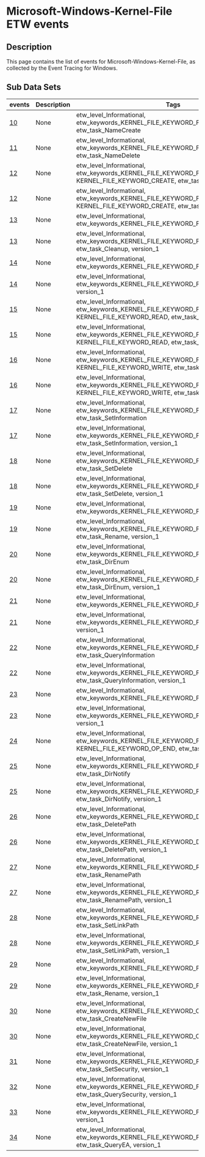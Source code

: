 # Microsoft-Windows-Kernel-File ETW events

## Description
This page contains the list of events for Microsoft-Windows-Kernel-File, as collected by the Event Tracing for Windows.

## Sub Data Sets
|events|Description|Tags|
|---|---|---|
|[10](events/event-10.md)|None|etw_level_Informational, etw_keywords_KERNEL_FILE_KEYWORD_FILENAME, etw_task_NameCreate|
|[11](events/event-11.md)|None|etw_level_Informational, etw_keywords_KERNEL_FILE_KEYWORD_FILENAME, etw_task_NameDelete|
|[12](events/event-12.md)|None|etw_level_Informational, etw_keywords_KERNEL_FILE_KEYWORD_FILEIO KERNEL_FILE_KEYWORD_CREATE, etw_task_Create|
|[12](events/event-12_v1.md)|None|etw_level_Informational, etw_keywords_KERNEL_FILE_KEYWORD_FILEIO KERNEL_FILE_KEYWORD_CREATE, etw_task_Create, version_1|
|[13](events/event-13.md)|None|etw_level_Informational, etw_keywords_KERNEL_FILE_KEYWORD_FILEIO, etw_task_Cleanup|
|[13](events/event-13_v1.md)|None|etw_level_Informational, etw_keywords_KERNEL_FILE_KEYWORD_FILEIO, etw_task_Cleanup, version_1|
|[14](events/event-14.md)|None|etw_level_Informational, etw_keywords_KERNEL_FILE_KEYWORD_FILEIO, etw_task_Close|
|[14](events/event-14_v1.md)|None|etw_level_Informational, etw_keywords_KERNEL_FILE_KEYWORD_FILEIO, etw_task_Close, version_1|
|[15](events/event-15.md)|None|etw_level_Informational, etw_keywords_KERNEL_FILE_KEYWORD_FILEIO KERNEL_FILE_KEYWORD_READ, etw_task_Read|
|[15](events/event-15_v1.md)|None|etw_level_Informational, etw_keywords_KERNEL_FILE_KEYWORD_FILEIO KERNEL_FILE_KEYWORD_READ, etw_task_Read, version_1|
|[16](events/event-16.md)|None|etw_level_Informational, etw_keywords_KERNEL_FILE_KEYWORD_FILEIO KERNEL_FILE_KEYWORD_WRITE, etw_task_Write|
|[16](events/event-16_v1.md)|None|etw_level_Informational, etw_keywords_KERNEL_FILE_KEYWORD_FILEIO KERNEL_FILE_KEYWORD_WRITE, etw_task_Write, version_1|
|[17](events/event-17.md)|None|etw_level_Informational, etw_keywords_KERNEL_FILE_KEYWORD_FILEIO, etw_task_SetInformation|
|[17](events/event-17_v1.md)|None|etw_level_Informational, etw_keywords_KERNEL_FILE_KEYWORD_FILEIO, etw_task_SetInformation, version_1|
|[18](events/event-18.md)|None|etw_level_Informational, etw_keywords_KERNEL_FILE_KEYWORD_FILEIO, etw_task_SetDelete|
|[18](events/event-18_v1.md)|None|etw_level_Informational, etw_keywords_KERNEL_FILE_KEYWORD_FILEIO, etw_task_SetDelete, version_1|
|[19](events/event-19.md)|None|etw_level_Informational, etw_keywords_KERNEL_FILE_KEYWORD_FILEIO, etw_task_Rename|
|[19](events/event-19_v1.md)|None|etw_level_Informational, etw_keywords_KERNEL_FILE_KEYWORD_FILEIO, etw_task_Rename, version_1|
|[20](events/event-20.md)|None|etw_level_Informational, etw_keywords_KERNEL_FILE_KEYWORD_FILEIO, etw_task_DirEnum|
|[20](events/event-20_v1.md)|None|etw_level_Informational, etw_keywords_KERNEL_FILE_KEYWORD_FILEIO, etw_task_DirEnum, version_1|
|[21](events/event-21.md)|None|etw_level_Informational, etw_keywords_KERNEL_FILE_KEYWORD_FILEIO, etw_task_Flush|
|[21](events/event-21_v1.md)|None|etw_level_Informational, etw_keywords_KERNEL_FILE_KEYWORD_FILEIO, etw_task_Flush, version_1|
|[22](events/event-22.md)|None|etw_level_Informational, etw_keywords_KERNEL_FILE_KEYWORD_FILEIO, etw_task_QueryInformation|
|[22](events/event-22_v1.md)|None|etw_level_Informational, etw_keywords_KERNEL_FILE_KEYWORD_FILEIO, etw_task_QueryInformation, version_1|
|[23](events/event-23.md)|None|etw_level_Informational, etw_keywords_KERNEL_FILE_KEYWORD_FILEIO, etw_task_FSCTL|
|[23](events/event-23_v1.md)|None|etw_level_Informational, etw_keywords_KERNEL_FILE_KEYWORD_FILEIO, etw_task_FSCTL, version_1|
|[24](events/event-24.md)|None|etw_level_Informational, etw_keywords_KERNEL_FILE_KEYWORD_FILEIO KERNEL_FILE_KEYWORD_OP_END, etw_task_OperationEnd|
|[25](events/event-25.md)|None|etw_level_Informational, etw_keywords_KERNEL_FILE_KEYWORD_FILEIO, etw_task_DirNotify|
|[25](events/event-25_v1.md)|None|etw_level_Informational, etw_keywords_KERNEL_FILE_KEYWORD_FILEIO, etw_task_DirNotify, version_1|
|[26](events/event-26.md)|None|etw_level_Informational, etw_keywords_KERNEL_FILE_KEYWORD_DELETE_PATH, etw_task_DeletePath|
|[26](events/event-26_v1.md)|None|etw_level_Informational, etw_keywords_KERNEL_FILE_KEYWORD_DELETE_PATH, etw_task_DeletePath, version_1|
|[27](events/event-27.md)|None|etw_level_Informational, etw_keywords_KERNEL_FILE_KEYWORD_RENAME_SETLINK_PATH, etw_task_RenamePath|
|[27](events/event-27_v1.md)|None|etw_level_Informational, etw_keywords_KERNEL_FILE_KEYWORD_RENAME_SETLINK_PATH, etw_task_RenamePath, version_1|
|[28](events/event-28.md)|None|etw_level_Informational, etw_keywords_KERNEL_FILE_KEYWORD_RENAME_SETLINK_PATH, etw_task_SetLinkPath|
|[28](events/event-28_v1.md)|None|etw_level_Informational, etw_keywords_KERNEL_FILE_KEYWORD_RENAME_SETLINK_PATH, etw_task_SetLinkPath, version_1|
|[29](events/event-29.md)|None|etw_level_Informational, etw_keywords_KERNEL_FILE_KEYWORD_FILEIO, etw_task_Rename|
|[29](events/event-29_v1.md)|None|etw_level_Informational, etw_keywords_KERNEL_FILE_KEYWORD_FILEIO, etw_task_Rename, version_1|
|[30](events/event-30.md)|None|etw_level_Informational, etw_keywords_KERNEL_FILE_KEYWORD_CREATE_NEW_FILE, etw_task_CreateNewFile|
|[30](events/event-30_v1.md)|None|etw_level_Informational, etw_keywords_KERNEL_FILE_KEYWORD_CREATE_NEW_FILE, etw_task_CreateNewFile, version_1|
|[31](events/event-31_v1.md)|None|etw_level_Informational, etw_keywords_KERNEL_FILE_KEYWORD_FILEIO, etw_task_SetSecurity, version_1|
|[32](events/event-32_v1.md)|None|etw_level_Informational, etw_keywords_KERNEL_FILE_KEYWORD_FILEIO, etw_task_QuerySecurity, version_1|
|[33](events/event-33_v1.md)|None|etw_level_Informational, etw_keywords_KERNEL_FILE_KEYWORD_FILEIO, etw_task_SetEA, version_1|
|[34](events/event-34_v1.md)|None|etw_level_Informational, etw_keywords_KERNEL_FILE_KEYWORD_FILEIO, etw_task_QueryEA, version_1|
